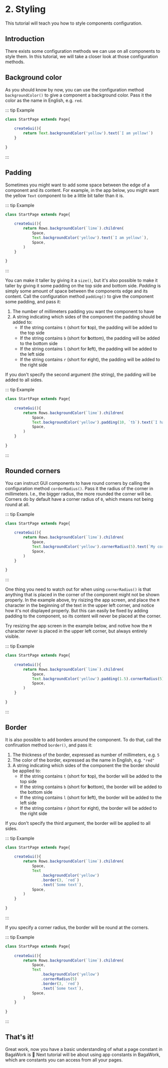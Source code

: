 <script>
	import ViewApp from '$lib/ViewApp.svelte'
</script>

# 2. Styling
This tutorial will teach you how to style components configuration.



## Introduction
There exists some configuration methods we can use on all components to style them. In this tutorial, we will take a closer look at those configuration methods.




## Background color
As you should know by now, you can use the configuration method `backgroundColor()` to give a component a background color. Pass it the color as the name in English, e.g. `red`.

::: tip Example

```js baga-show-editor-code
class StartPage extends Page{
	
	createGui(){
		return Text.backgroundColor('yellow').text(`I am yellow!`)
	}
	
}
```

:::





## Padding
Sometimes you might want to add some space between the edge of a component and its content. For example, in the app below, you might want the yellow `Text` component to be a little bit taller than it is.

::: tip Example

```js baga-show-editor-code
class StartPage extends Page{
	
	createGui(){
		return Rows.backgroundColor(`lime`).children(
			Space,
			Text.backgroundColor('yellow').text(`I am yellow!`),
			Space,
		)
	}
	
}
```

:::

You can make it taller by giving it a `size()`, but it's also possible to make it taller by giving it some padding on the top side and bottom side. *Padding* is simply some amount of space between the components edge and its content. Call the configuration method `padding()` to give the component some padding, and pass it:

1. The number of millimeters padding you want the component to have
2. A string indicating which sides of the component the padding should be added to:
	* If the string contains `t` (short for **t**op), the padding will be added to the top side
	* If the string contains `b` (short for **b**ottom), the padding will be added to the bottom side
	* If the string contains `l` (short for **l**eft), the padding will be added to the left side
	* If the string contains `r` (short for **r**ight), the padding will be added to the right side

If you don't specify the second argument (the string), the padding will be added to all sides.

::: tip Example

```js baga-show-editor-code
class StartPage extends Page{
	
	createGui(){
		return Rows.backgroundColor(`lime`).children(
			Space,
			Text.backgroundColor('yellow').padding(10, `tb`).text(`I have 10mm padding above and below me!`),
			Space,
		)
	}
	
}
```

:::



## Rounded corners
You can instruct GUI components to have round corners by calling the configuration method `corderRadius()`. Pass it the radius of the corner in millimeters. I.e., the bigger radius, the more rounded the corner will be. Corners do by default have a corner radius of `0`, which means not being round at all.

::: tip Example

```js baga-show-editor-code
class StartPage extends Page{
	
	createGui(){
		return Rows.backgroundColor(`lime`).children(
			Space,
			Text.backgroundColor('yellow').cornerRadius(5).text(`My corners are rounded! Cool, right? Please be impressed! xD`),
			Space,
		)
	}
	
}
```

:::

One thing you need to watch out for when using `cornerRadius()` is that anything that is placed in the corner of the component might not be shown properly. In the example above, try risizing the app screen, and place the `M` character in the beginning of the text in the upper left corner, and notice how it's not displayed properly. But this can easily be fixed by adding padding to the component, so its content will never be placed at the corner.

Try resizing the app screen in the example below, and notive how the `M` character never is placed in the upper left corner, but always entirely visible.

::: tip Example

```js baga-show-editor-code
class StartPage extends Page{
	
	createGui(){
		return Rows.backgroundColor(`lime`).children(
			Space,
			Text.backgroundColor('yellow').padding(1.5).cornerRadius(5).text(`My corners are rounded! Cool, right? Please be impressed! xD`),
			Space,
		)
	}
	
}
```

:::



## Border
It is also possible to add borders around the component. To do that, call the confiruation method `border()`, and pass it:

1. The thickness of the border, expressed as number of millimeters, e.g. `5`
2. The color of the border, expressed as the name in English, e.g. `"red"`
3. A string indicating which sides of the component the the border should be applied to:
	* If the string contains `t` (short for **t**op), the border will be added to the top side
	* If the string contains `b` (short for **b**ottom), the border will be added to the bottom side
	* If the string contains `l` (short for **l**eft), the border will be added to the left side
	* If the string contains `r` (short for **r**ight), the border will be added to the right side

If you don't specify the third argument, the border will be applied to all sides.

::: tip Example

```js baga-show-editor-code
class StartPage extends Page{
	
	createGui(){
		return Rows.backgroundColor(`lime`).children(
			Space,
			Text
				.backgroundColor('yellow')
				.border(3, `red`)
				.text(`Some text`),
			Space,
		)
	}
	
}
```

:::

If you specify a corner radius, the border will be round at the corners.

::: tip Example

```js baga-show-editor-code
class StartPage extends Page{
	
	createGui(){
		return Rows.backgroundColor(`lime`).children(
			Space,
			Text
				.backgroundColor('yellow')
				.cornerRadius(5)
				.border(3, `red`)
				.text(`Some text`),
			Space,
		)
	}
	
}
```

:::


## That's it!
Great work, now you have a basic understanding of what a page constant in BagaWork is 🥳 Next tutorial will be about using app constants in BagaWork, which are constants you can access from all your pages.